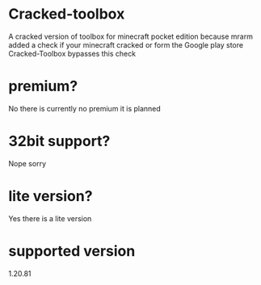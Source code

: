 # Cracked-toolbox
A cracked version of toolbox for minecraft pocket edition because mrarm added a check if your minecraft cracked or form the Google play store Cracked-Toolbox bypasses this check 
# premium? 
No there is currently no premium it is planned
# 32bit support? 
Nope sorry 
# lite version? 
Yes there is a lite version
# supported version
1.20.81
